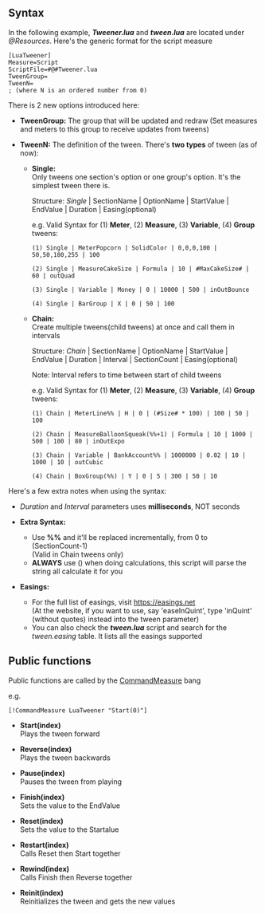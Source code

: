 ## Syntax
In the following example, ***Tweener.lua*** and ***tween.lua*** are located under *@Resources*. Here's the generic format for the script measure
    
~~~~
[LuaTweener]
Measure=Script
ScriptFile=#@#Tweener.lua
TweenGroup=
TweenN=
; (where N is an ordered number from 0)
~~~~

There is 2 new options introduced here:
- **TweenGroup:** The group that will be updated and redraw (Set measures and meters to this group to receive updates from tweens)

- **TweenN:** The definition of the tween. There's **two types** of tween (as of now):
    - **Single:**\
        Only tweens one section's option or one group's option. It's the simplest tween there is.
        
        Structure: *Single* | SectionName | OptionName | StartValue | EndValue | Duration | Easing(optional)

        e.g. Valid Syntax for (1) **Meter**, (2) **Measure**, (3) **Variable**, (4) **Group** tweens:

        ~~~~            
        (1) Single | MeterPopcorn | SolidColor | 0,0,0,100 | 50,50,180,255 | 100

        (2) Single | MeasureCakeSize | Formula | 10 | #MaxCakeSize# | 60 | outQuad

        (3) Single | Variable | Money | 0 | 10000 | 500 | inOutBounce

        (4) Single | BarGroup | X | 0 | 50 | 100
        ~~~~
        
    - **Chain:**\
        Create multiple tweens(child tweens) at once and call them in intervals
        
        Structure: *Chain* | SectionName | OptionName | StartValue | EndValue | Duration | Interval | SectionCount | Easing(optional)
        
        Note: Interval refers to time between start of child tweens

        e.g. Valid Syntax for (1) **Meter**, (2) **Measure**, (3) **Variable**, (4) **Group** tweens:

        ~~~~
        (1) Chain | MeterLine%% | H | 0 | (#Size# * 100) | 100 | 50 | 100

        (2) Chain | MeasureBalloonSqueak(%%+1) | Formula | 10 | 1000 | 500 | 100 | 80 | inOutExpo

        (3) Chain | Variable | BankAccount%% | 1000000 | 0.02 | 10 | 1000 | 10 | outCubic

        (4) Chain | BoxGroup(%%) | Y | 0 | 5 | 300 | 50 | 10
        ~~~~


Here's a few extra notes when using the syntax:

- *Duration* and *Interval* parameters uses **milliseconds**, NOT seconds

- **Extra Syntax:**
  - Use **%%** and it'll be replaced incrementally, from 0 to (SectionCount-1)\
  (Valid in Chain tweens only)
  - **ALWAYS** use () when doing calculations, this script will parse the string all calculate it for you
                    
- **Easings:**
  - For the full list of easings, visit https://easings.net \
  (At the website, if you want to use, say 'easeInQuint', type 'inQuint' (without quotes) instead into the tween parameter)
  - You can also check the ***tween.lua*** script and search for the *tween.easing* table. It lists all the easings supported

## Public functions
Public functions are called by the [CommandMeasure](https://docs.rainmeter.net/manual/bangs/#CommandMeasure) bang

e.g. 
~~~~
[!CommandMeasure LuaTweener "Start(0)"]
~~~~

- **Start(index)**\
  Plays the tween forward

- **Reverse(index)**\
  Plays the tween backwards

- **Pause(index)**\
  Pauses the tween from playing
    
- **Finish(index)**\
  Sets the value to the EndValue

- **Reset(index)**\
  Sets the value to the Startalue

- **Restart(index)**\
  Calls Reset then Start together

- **Rewind(index)**\
  Calls Finish then Reverse together

- **Reinit(index)**\
  Reinitializes the tween and gets the new values

